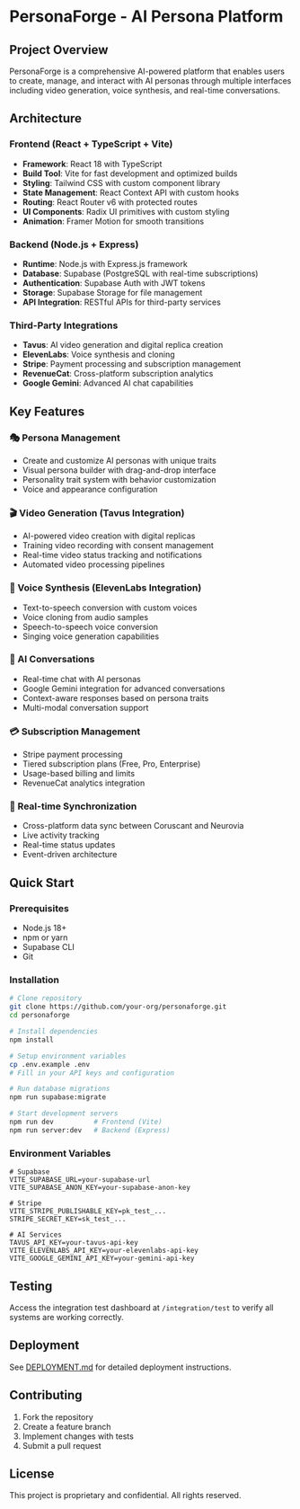 # PersonaForge - AI Persona Platform

## Project Overview

PersonaForge is a comprehensive AI-powered platform that enables users to create, manage, and interact with AI personas through multiple interfaces including video generation, voice synthesis, and real-time conversations.

## Architecture

### Frontend (React + TypeScript + Vite)
- **Framework**: React 18 with TypeScript
- **Build Tool**: Vite for fast development and optimized builds
- **Styling**: Tailwind CSS with custom component library
- **State Management**: React Context API with custom hooks
- **Routing**: React Router v6 with protected routes
- **UI Components**: Radix UI primitives with custom styling
- **Animation**: Framer Motion for smooth transitions

### Backend (Node.js + Express)
- **Runtime**: Node.js with Express.js framework
- **Database**: Supabase (PostgreSQL with real-time subscriptions)
- **Authentication**: Supabase Auth with JWT tokens
- **Storage**: Supabase Storage for file management
- **API Integration**: RESTful APIs for third-party services

### Third-Party Integrations
- **Tavus**: AI video generation and digital replica creation
- **ElevenLabs**: Voice synthesis and cloning
- **Stripe**: Payment processing and subscription management
- **RevenueCat**: Cross-platform subscription analytics
- **Google Gemini**: Advanced AI chat capabilities

## Key Features

### 🎭 Persona Management
- Create and customize AI personas with unique traits
- Visual persona builder with drag-and-drop interface
- Personality trait system with behavior customization
- Voice and appearance configuration

### 🎬 Video Generation (Tavus Integration)
- AI-powered video creation with digital replicas
- Training video recording with consent management
- Real-time video status tracking and notifications
- Automated video processing pipelines

### 🎵 Voice Synthesis (ElevenLabs Integration)
- Text-to-speech conversion with custom voices
- Voice cloning from audio samples
- Speech-to-speech voice conversion
- Singing voice generation capabilities

### 💬 AI Conversations
- Real-time chat with AI personas
- Google Gemini integration for advanced conversations
- Context-aware responses based on persona traits
- Multi-modal conversation support

### 💳 Subscription Management
- Stripe payment processing
- Tiered subscription plans (Free, Pro, Enterprise)
- Usage-based billing and limits
- RevenueCat analytics integration

### 🔄 Real-time Synchronization
- Cross-platform data sync between Coruscant and Neurovia
- Live activity tracking
- Real-time status updates
- Event-driven architecture

## Quick Start

### Prerequisites
- Node.js 18+
- npm or yarn
- Supabase CLI
- Git

### Installation
```bash
# Clone repository
git clone https://github.com/your-org/personaforge.git
cd personaforge

# Install dependencies
npm install

# Setup environment variables
cp .env.example .env
# Fill in your API keys and configuration

# Run database migrations
npm run supabase:migrate

# Start development servers
npm run dev          # Frontend (Vite)
npm run server:dev   # Backend (Express)
```

### Environment Variables
```env
# Supabase
VITE_SUPABASE_URL=your-supabase-url
VITE_SUPABASE_ANON_KEY=your-supabase-anon-key

# Stripe
VITE_STRIPE_PUBLISHABLE_KEY=pk_test_...
STRIPE_SECRET_KEY=sk_test_...

# AI Services
TAVUS_API_KEY=your-tavus-api-key
VITE_ELEVENLABS_API_KEY=your-elevenlabs-api-key
VITE_GOOGLE_GEMINI_API_KEY=your-gemini-api-key
```

## Testing

Access the integration test dashboard at `/integration/test` to verify all systems are working correctly.

## Deployment

See [DEPLOYMENT.md](./DEPLOYMENT.md) for detailed deployment instructions.

## Contributing

1. Fork the repository
2. Create a feature branch
3. Implement changes with tests
4. Submit a pull request

## License

This project is proprietary and confidential. All rights reserved.

